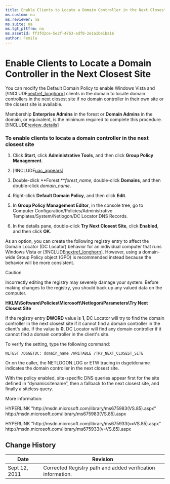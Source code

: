 ```yaml
---
title: Enable Clients to Locate a Domain Controller in the Next Closest Site
ms.custom: na
ms.reviewer: na
ms.suite: na
ms.tgt_pltfrm: na
ms.assetid: ff3fd2ce-5e2f-47b3-adf0-2e1a1be1ba16
author: Femila
---
```

# Enable Clients to Locate a Domain Controller in the Next Closest Site
You can modify the Default Domain Policy to enable Windows Vista and [!INCLUDE[nextref_longhorn](../Token/nextref_longhorn_md.md)] clients in the domain to locate domain controllers in the next closest site if no domain controller in their own site or the closest site is available.  
  
Membership **Enterprise Admins** in the forest or **Domain Admins** in the domain, or equivalent, is the minimum required to complete this procedure. [!INCLUDE[review_details](../Token/review_details_md.md)]  
  
### To enable clients to locate a domain controller in the next closest site  
  
1.  Click **Start**, click **Administrative Tools**, and then click **Group Policy Management**.  
  
2.  [!INCLUDE[uac_appears](../Token/uac_appears_md.md)]  
  
3.  Double\-click **Forest:***forest\_name*, double\-click **Domains**, and then double\-click *domain\_name*.  
  
4.  Right\-click **Default Domain Policy**, and then click **Edit**.  
  
5.  In **Group Policy Management Editor**, in the console tree, go to Computer Configuration\/Policies\/Administrative Templates\/System\/Netlogon\/DC Locator DNS Records.  
  
6.  In the details pane, double\-click **Try Next Closest Site**, click **Enabled**, and then click **OK**.  
  
As an option, you can create the following registry entry to affect the Domain Locator \(DC Locator\) behavior for an individual computer that runs Windows Vista or [!INCLUDE[nextref_longhorn](../Token/nextref_longhorn_md.md)]. However, using a domain\-wide Group Policy object \(GPO\) is recommended instead because the behavior will be more consistent.  
  
> [!CAUTION]  
> Incorrectly editing the registry may severely damage your system. Before making changes to the registry, you should back up any valued data on the computer.  
  
**HKLM\\Software\\Policies\\Microsoft\\Netlogon\\Parameters\\Try Next Closest Site**  
  
If the registry entry **DWORD** value is **1**, DC Locator will try to find the domain controller in the next closest site if it cannot find a domain controller in the client's site. If the value is **0**, DC Locator will find any domain controller if it cannot find a domain controller in the client's site.  
  
To verify the setting, type the following command:  
  
```  
NLTEST /DSGETDC: domain_name /WRITABLE /TRY_NEXT_CLOSEST_SITE  
```  
  
Or on the caller, the NETLOGON.LOG or ETW tracing in dsgetdcname indicates the domain controller in the next closest site.  
  
With the policy enabled, site\-specific DNS queries appear first for the site defined in “dynamicsitename”, then a fallback to the next closest site, and finally a siteless query.  
  
More information:  
  
HYPERLINK "http:\/\/msdn.microsoft.com\/library\/ms675983\(VS.85\).aspx" http:\/\/msdn.microsoft.com\/library\/ms675983\(VS.85\).aspx  
  
HYPERLINK "http:\/\/msdn.microsoft.com\/library\/ms675933\(v\=VS.85\).aspx" http:\/\/msdn.microsoft.com\/library\/ms675933\(v\=VS.85\).aspx  
  
## Change History  
  
|Date|Revision|  
|--------|------------|  
|Sept 12, 2011|Corrected Registry path and added verification information.|  
  
